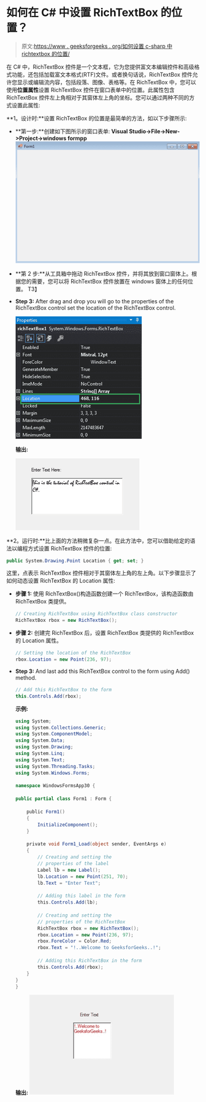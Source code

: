# 如何在 C# 中设置 RichTextBox 的位置？

> 原文:[https://www . geeksforgeeks . org/如何设置 c-sharp 中 richtextbox 的位置/](https://www.geeksforgeeks.org/how-to-set-the-location-of-the-richtextbox-in-c-sharp/)

在 C# 中，RichTextBox 控件是一个文本框，它为您提供富文本编辑控件和高级格式功能，还包括加载富文本格式(RTF)文件。或者换句话说，RichTextBox 控件允许您显示或编辑流内容，包括段落、图像、表格等。在 RichTextBox 中，您可以使用**位置属性**设置 RichTextBox 控件在窗口表单中的位置。此属性包含 RichTextBox 控件左上角相对于其窗体左上角的坐标。您可以通过两种不同的方式设置此属性:

**1。设计时:**设置 RichTextBox 的位置是最简单的方法，如以下步骤所示:

*   **第一步:**创建如下图所示的窗口表单:
    **Visual Studio->File->New->Project->windows formpp**
    ![](img/fc5363a71d43167b6925e7d530d466f6.png)
*   **第 2 步:**从工具箱中拖动 RichTextBox 控件，并将其放到窗口窗体上。根据您的需要，您可以将 RichTextBox 控件放置在 windows 窗体上的任何位置。
    T3】
*   **Step 3:** After drag and drop you will go to the properties of the RichTextBox control set the location of the RichTextBox control.

    ![](img/19283d74bfcb62c4fd16f023844e915a.png)

    **输出:**

    ![](img/4bbfccaaa3d7f4dc8b2ed67da5f5f6b8.png)

**2。运行时:**比上面的方法稍微复杂一点。在此方法中，您可以借助给定的语法以编程方式设置 RichTextBox 控件的位置:

```cs
public System.Drawing.Point Location { get; set; }
```

这里，点表示 RichTextBox 控件相对于其窗体左上角的左上角。以下步骤显示了如何动态设置 RichTextBox 的 Location 属性:

*   **步骤 1:** 使用 RichTextBox()构造函数创建一个 RichTextBox，该构造函数由 RichTextBox 类提供。

    ```cs
    // Creating RichTextBox using RichTextBox class constructor
    RichTextBox rbox = new RichTextBox();

    ```

*   **步骤 2:** 创建完 RichTextBox 后，设置 RichTextBox 类提供的 RichTextBox 的 Location 属性。

    ```cs
    // Setting the location of the RichTextBox
    rbox.Location = new Point(236, 97);

    ```

*   **Step 3:** And last add this RichTextBox control to the form using Add() method.

    ```cs
    // Add this RichTextBox to the form
    this.Controls.Add(rbox);

    ```

    **示例:**

    ```cs
    using System;
    using System.Collections.Generic;
    using System.ComponentModel;
    using System.Data;
    using System.Drawing;
    using System.Linq;
    using System.Text;
    using System.Threading.Tasks;
    using System.Windows.Forms;

    namespace WindowsFormsApp30 {

    public partial class Form1 : Form {

        public Form1()
        {
            InitializeComponent();
        }

        private void Form1_Load(object sender, EventArgs e)
        {
            // Creating and setting the 
            // properties of the label
            Label lb = new Label();
            lb.Location = new Point(251, 70);
            lb.Text = "Enter Text";

            // Adding this label in the form
            this.Controls.Add(lb);

            // Creating and setting the 
            // properties of the RichTextBox
            RichTextBox rbox = new RichTextBox();
            rbox.Location = new Point(236, 97);
            rbox.ForeColor = Color.Red;
            rbox.Text = "!..Welcome to GeeksforGeeks..!";

            // Adding this RichTextBox in the form
            this.Controls.Add(rbox);
        }
    }
    }
    ```

    **输出:**
    ![](img/b19eff79a5182024f202548d5d8bce87.png)